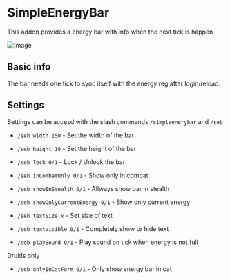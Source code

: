 # SimpleEnergyBar

This addon provides a energy bar with info when the next tick is happen

![image](https://drive.google.com/uc?export=view&id=1Y-LQ4kOQjTKJ5doW1rV8a7EH_008yGwk)

## Basic info

The bar needs one tick to sync itself with the energy reg after login/reload.

## Settings

Settings can be accesd with the slash commands `/simpleenerybar` and `/seb`

* `/seb width 150` - Set the width of the bar

* `/seb height 10` - Set the height of the bar

* `/seb lock 0/1` - Lock / Unlock the bar

* `/seb inCombatOnly 0/1` - Show only in combat

* `/seb showInStealth 0/1` - Allways show bar in stealth

* `/seb showOnlyCurrentEnergy 0/1` - Show only current energy

* `/seb textSize x` - Set size of text

* `/seb textVisible 0/1` - Completely show or hide text

* `/seb playSound 0/1` - Play sound on tick when energy is not full

Druids only

* `/seb onlyInCatForm 0/1` - Only show energy bar in cat

